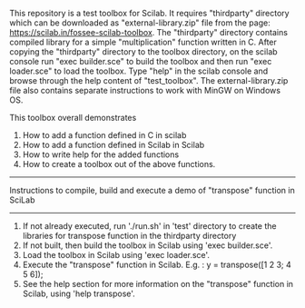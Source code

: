 This repository is a test toolbox for Scilab. It requires "thirdparty" directory which can be downloaded as "external-library.zip" file from the page: https://scilab.in/fossee-scilab-toolbox. The "thirdparty" directory contains compiled library for a simple "multiplication" function written in C. After copying the "thirdparty" directory to the toolbox directory, on the scilab console run "exec builder.sce" to build the toolbox and then run "exec loader.sce" to load the toolbox.  Type "help" in the scilab console and browse through the help content of "test_toolbox". The external-library.zip file also contains separate instructions to work with MinGW on Windows OS.

This toolbox overall demonstrates
1. How to add a function defined in C in scilab
2. How to add a function defined in Scilab in Scilab
3. How to write help for the added functions
4. How to create a toolbox out of the above functions.



---------------------------------------------------------------------------------------------
Instructions to compile, build and execute a demo of "transpose" function in SciLab
_____________________________________________________________________________________________
1. If not already executed, run './run.sh' in 'test' directory to create the libraries for transpose function in the thirdparty directory
2. If not built, then build the toolbox in Scilab using 'exec builder.sce'.
3. Load the toolbox in Scilab using 'exec loader.sce'.
4. Execute the "transpose" function in Scilab.
	E.g. : y = transpose([1 2 3; 4 5 6]);
5. See the help section for more information on the "transpose" function in Scilab, using 'help transpose'.

